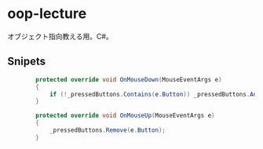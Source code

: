 # oop-lecture
オブジェクト指向教える用。C#。

## Snipets

```cs
        protected override void OnMouseDown(MouseEventArgs e)
        {
            if (!_pressedButtons.Contains(e.Button)) _pressedButtons.AddLast(e.Button);
        }

        protected override void OnMouseUp(MouseEventArgs e)
        {
            _pressedButtons.Remove(e.Button);
        }
```


